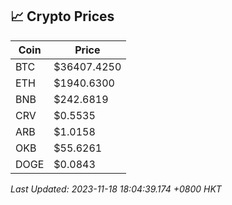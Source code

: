 ## 📈 Crypto Prices

| Coin | Price |
| ---- | ----- |
| BTC | $36407.4250 |
| ETH | $1940.6300 |
| BNB | $242.6819 |
| CRV | $0.5535 |
| ARB | $1.0158 |
| OKB | $55.6261 |
| DOGE | $0.0843 |

_Last Updated: 2023-11-18 18:04:39.174 +0800 HKT_